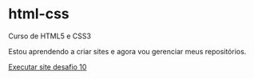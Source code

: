 # html-css
 Curso de HTML5 e CSS3

 Estou aprendendo a criar sites e agora vou gerenciar meus repositórios.


 <a href="https://vitorantonionne.github.io/html-css/desafios/Pratica%20Desafio%2010-site/android.html">Executar site desafio 10</a>
